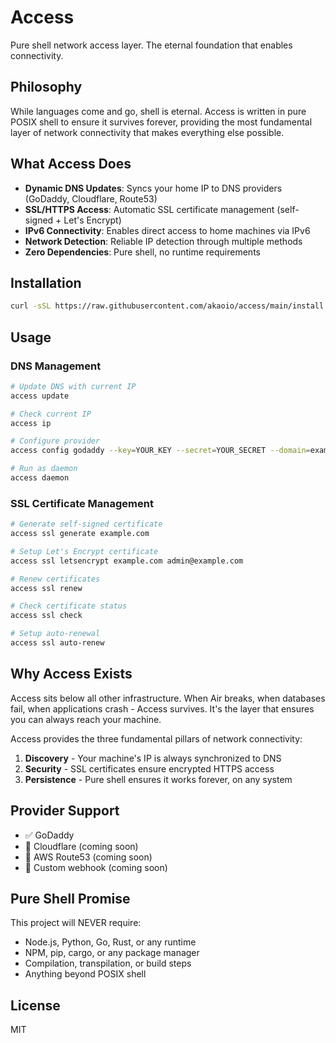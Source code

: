 # Access

Pure shell network access layer. The eternal foundation that enables connectivity.

## Philosophy

While languages come and go, shell is eternal. Access is written in pure POSIX shell to ensure it survives forever, providing the most fundamental layer of network connectivity that makes everything else possible.

## What Access Does

- **Dynamic DNS Updates**: Syncs your home IP to DNS providers (GoDaddy, Cloudflare, Route53)
- **SSL/HTTPS Access**: Automatic SSL certificate management (self-signed + Let's Encrypt)
- **IPv6 Connectivity**: Enables direct access to home machines via IPv6
- **Network Detection**: Reliable IP detection through multiple methods
- **Zero Dependencies**: Pure shell, no runtime requirements

## Installation

```bash
curl -sSL https://raw.githubusercontent.com/akaoio/access/main/install.sh | bash
```

## Usage

### DNS Management
```bash
# Update DNS with current IP
access update

# Check current IP
access ip

# Configure provider
access config godaddy --key=YOUR_KEY --secret=YOUR_SECRET --domain=example.com

# Run as daemon
access daemon
```

### SSL Certificate Management
```bash
# Generate self-signed certificate
access ssl generate example.com

# Setup Let's Encrypt certificate
access ssl letsencrypt example.com admin@example.com

# Renew certificates
access ssl renew

# Check certificate status
access ssl check

# Setup auto-renewal
access ssl auto-renew
```

## Why Access Exists

Access sits below all other infrastructure. When Air breaks, when databases fail, when applications crash - Access survives. It's the layer that ensures you can always reach your machine.

Access provides the three fundamental pillars of network connectivity:
1. **Discovery** - Your machine's IP is always synchronized to DNS
2. **Security** - SSL certificates ensure encrypted HTTPS access
3. **Persistence** - Pure shell ensures it works forever, on any system

## Provider Support

- ✅ GoDaddy
- 🚧 Cloudflare (coming soon)
- 🚧 AWS Route53 (coming soon)
- 🚧 Custom webhook (coming soon)

## Pure Shell Promise

This project will NEVER require:
- Node.js, Python, Go, Rust, or any runtime
- NPM, pip, cargo, or any package manager  
- Compilation, transpilation, or build steps
- Anything beyond POSIX shell

## License

MIT